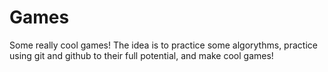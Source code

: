 # Games
Some really cool games! The idea is to practice some algorythms, practice using git and github to their full potential, and make cool games!
